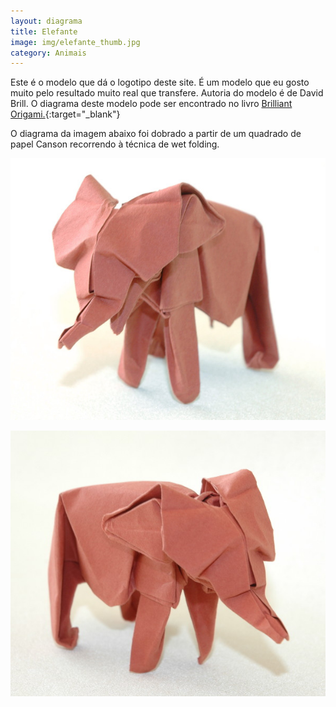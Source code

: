 ```yaml
---
layout: diagrama
title: Elefante
image: img/elefante_thumb.jpg
category: Animais
---
```


Este é o modelo que dá o logotipo deste site. É um modelo que eu gosto muito pelo resultado muito real que transfere. Autoria do modelo é de David Brill. O diagrama deste modelo pode ser encontrado no livro [Brilliant Origami.](https://www.amazon.co.uk/Brilliant-Origami-Collection-Original-Designs/dp/0870408968/ref=as_li_ss_tl?s=books&ie=UTF8&qid=1522480701&sr=1-10&keywords=david+brill&linkCode=ll1&tag=dobrarpapel-21&linkId=d81e37feab0fd392f8df746ba484c69e){:target="_blank"}

O diagrama da imagem abaixo foi dobrado a partir de um quadrado de papel Canson recorrendo à técnica de wet folding.

![Elefante](../img/elefante.jpg)

![Elefante](../img/elefante2.jpg)